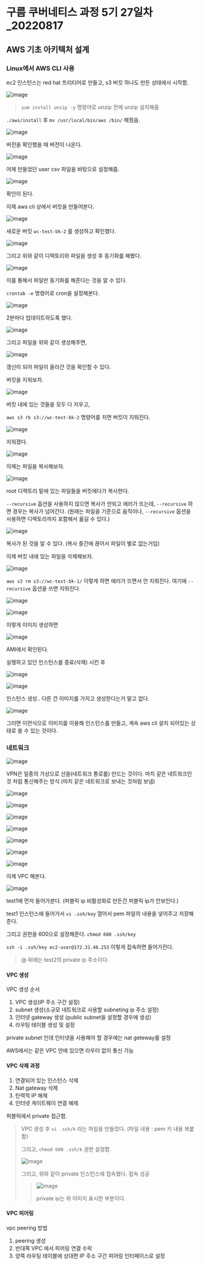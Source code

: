 # 구름 쿠버네티스 과정 5기 27일차\_20220817

## AWS 기초 아키텍처 설계

### Linux에서 AWS CLI 사용

ec2 인스턴스는 red hat 프리티어로 만들고, s3 버킷 하나도 만든 상태에서 시작함.

![image](https://user-images.githubusercontent.com/78403443/185021932-165ffe9b-7968-4bff-be63-3d81775e7ae2.png)

> `yum install unzip -y` 명령어로 unzip 전에 unzip 설치해줌

`./aws/install` 후 `mv /usr/local/bin/aws /bin/` 해줬음.

![image](https://user-images.githubusercontent.com/78403443/185022134-4c90b25a-b7ee-4656-a73f-54eb9316cc88.png)

버전을 확인했을 때 버전이 나온다.

![image](https://user-images.githubusercontent.com/78403443/185022609-c1cfc13e-1592-42b5-bda9-5f033eb7ad7d.png)

어제 만들었던 user csv 파일을 바탕으로 설정해줌.

![image](https://user-images.githubusercontent.com/78403443/185022706-b19d687b-dddd-47c0-b6e5-da0c909a4179.png)

확인이 된다.

이제 aws cli 상에서 버킷을 만들어본다.

![image](https://user-images.githubusercontent.com/78403443/185023009-70b390d1-0727-4358-a7ad-94a999deb49a.png)

새로운 버킷 `wc-test-bk-2` 를 생성하고 확인했다.

![image](https://user-images.githubusercontent.com/78403443/185023549-fb5694b6-6275-457a-be15-565df239105d.png)

그리고 위와 같이 디렉토리와 파일을 생성 후 동기화를 해봤다.

![image](https://user-images.githubusercontent.com/78403443/185023658-98999739-dbd3-4f53-99eb-8cf7bf485244.png)

이를 통해서 파일만 동기화를 해준다는 것을 알 수 있다.

`crontab -e` 명령어로 cron을 설정해본다.

![image](https://user-images.githubusercontent.com/78403443/185024248-029dd22f-4a04-45db-82d1-0b9f0282d838.png)

2분마다 업데이트하도록 했다.

![image](https://user-images.githubusercontent.com/78403443/185024443-ef721f0f-5101-4e67-88e0-b37fbddbbc6e.png)

그리고 파일을 위와 같이 생성해주면,

![image](https://user-images.githubusercontent.com/78403443/185024553-cb1ee77d-90ed-424a-ba1e-c4187eb61161.png)

갱신이 되어 파일이 올라간 것을 확인할 수 있다.

버킷을 지워보자.

![image](https://user-images.githubusercontent.com/78403443/185027011-f74f6fdf-e987-4ff9-8306-35b2a09929a7.png)

버킷 내에 있는 것들을 모두 다 지우고,

`aws s3 rb s3://wc-test-bk-2` 명령어를 치면 버킷이 지워진다.

![image](https://user-images.githubusercontent.com/78403443/185029828-b3e53938-0fc7-401c-98be-99669f6f5ee1.png)

지워졌다.

![image](https://user-images.githubusercontent.com/78403443/185027594-7524a6c0-0226-4c37-b6e2-ad984e88c818.png)

이제는 파일을 복사해보자.

![image](https://user-images.githubusercontent.com/78403443/185030714-386988a9-e5f7-49fd-a579-923e38bd3cf2.png)

root 디렉토리 밑에 있는 파일들을 버킷에다가 복사한다.

`--recursive` 옵션을 사용하지 않으면 복사가 안되고 에러가 뜨는데, `--recursive` 하면 경우는 복사가 넘어간다. (원래는 파일을 기준으로 움직이나, `--recursive` 옵션을 사용하면 디렉토리까지 포함해서 옮길 수 있다.)

![image](https://user-images.githubusercontent.com/78403443/185030868-65d92c06-773e-4241-9526-4d4a55582786.png)

복사가 된 것을 알 수 있다. (복사 중간에 끊어서 파일이 별로 없는거임)

이제 버킷 내에 있는 파일을 삭제해보자.

![image](https://user-images.githubusercontent.com/78403443/185031291-027468ec-1d61-44a3-a114-3c887d005af2.png)

`aws s3 rm s3://wc-test-bk-1/` 이렇게 하면 에러가 뜨면서 안 지워진다.  여기에 `--recursive` 옵션을 쓰면 지워진다.



![image](https://user-images.githubusercontent.com/78403443/185031792-54e96711-6a75-49bd-beb0-600ea2f5955f.png)

![image](https://user-images.githubusercontent.com/78403443/185031966-7250364a-4fd3-453b-9cba-c61aac7169c3.png)

이렇게 이미지 생성하면

![image](https://user-images.githubusercontent.com/78403443/185032028-b5665f30-d243-424f-b42e-a954e79af7ef.png)

AMI에서 확인된다.

실행하고 있던 인스턴스를 종료(삭제) 시킨 후

![image](https://user-images.githubusercontent.com/78403443/185032155-c52666b7-6615-4568-885e-52b53c5ae4c1.png)

![image](https://user-images.githubusercontent.com/78403443/185032443-51a21e84-9873-4d91-9938-f2dd1effedf3.png)

인스턴스 생성.. 다른 건 이미지를 가지고 생성한다는거 말고 없다.

![image](https://user-images.githubusercontent.com/78403443/185032764-26a80d74-5cf1-481e-8869-d4306904cf05.png)

그러면 이런식으로 이미지를 이용해 인스턴스를 만들고, 계속 aws cli 설치 되어있는 상태로 쓸 수 있는 것이다.

### 네트워크

![image](https://user-images.githubusercontent.com/78403443/185038943-ca770b97-b125-45ef-a18e-62cb64c0da34.png)

VPN은 일종의 가상으로 선을(네트워크 통로를) 만드는 것이다. 마치 같은 네트워크인 것 처럼 통신해주는 방식 (마치 같은 네트워크로 보내는 것처럼 보냄)

![image](https://user-images.githubusercontent.com/78403443/185039054-5660fb86-fed3-481a-9d33-6f9a29c07f1c.png)

![image](https://user-images.githubusercontent.com/78403443/185039434-a3821db9-0e25-4266-b86c-c3674c35f2a6.png)

![image](https://user-images.githubusercontent.com/78403443/185040293-b74c4e33-b255-4779-983c-29f1a795671f.png)

![image](https://user-images.githubusercontent.com/78403443/185040996-a5eaefcc-d467-40ea-bd26-3f634b9f6af9.png)

![image](https://user-images.githubusercontent.com/78403443/185041541-3de5580d-e964-454f-aafc-aaf5358d1594.png)

![image](https://user-images.githubusercontent.com/78403443/185041710-acab4099-e9a4-436a-a4db-e0b0d5901efc.png)

![image](https://user-images.githubusercontent.com/78403443/185041741-55b184b6-0e8a-4008-8c38-757ebc135462.png)

이제 VPC 해본다.

![image](https://user-images.githubusercontent.com/78403443/185042669-213d7f4b-aa06-490c-a016-b1bc78afe3e6.png)

test1에 먼저 들어가본다. (퍼블릭 ip 비활성화로 만든건 퍼블릭 ip가 안보인다.)

test1 인스턴스에 들어가서 `vi .ssh/key` 열어서 pem 파일의 내용을 넣어주고 저장해준다.

그리고 권한을 600으로 설정해준다. `chmod 600 .ssh/key`

`ssh -i .ssh/key ec2-user@172.31.46.253` 이렇게 접속하면 들어가진다.

> @ 뒤에는 test2의 private ip 주소이다.

#### VPC 생성

VPC 생성 순서

1. VPC 생성(IP 주소 구간 설정)
2. subnet 생성(소규모 네트워크로 사용할 subneting ip 주소 설정)
3. 인터넷 gateway 생성 (public subnet을 설정할 경우에 생성)
4. 라우팅 테이블 생성 및 설정

private subnet 인데 인터넷을 사용해야 할 경우에는 nat geteway를 설정

AWS에서는 같은 VPC 안에 있으면 라우터 없이 통신 가능

#### VPC 삭제 과정

1. 연결되어 있는 인스턴스 삭제
2. Nat gateway 삭제
3. 탄력적 IP 해제
4. 인터넷 게이트웨이 연결 해제

퍼블릭에서 private 접근함.

> VPC 생성 후 `vi .ssh/k` 라는 파일을 만들었다. (파일 내용 : pem 키 내용 복붙함)
>
> 그리고, `chmod 600 .ssh/k` 권한 설정함.
>
> ![image](https://user-images.githubusercontent.com/78403443/185053262-950cde95-4ece-48ac-a02e-fa9c08efbcc8.png)
>
> 그리고, 위와 같이 private 인스턴스에 접속했다. 접속 성공
>
> > ![image](https://user-images.githubusercontent.com/78403443/185053674-17617a92-577b-4a3a-9363-6a662745b7ae.png)
> >
> > private ip는 위 이미지 표시한 부분이다.

#### VPC 피어링

vpc peering 방법

1. peering 생성
2. 반대쪽 VPC 에서 피어링 연결 수락
3. 양쪽 라우팅 테이블에 상대편 IP 주소 구간 피어링 인터페이스로 설정
